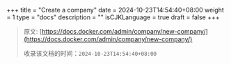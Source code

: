 +++
title = "Create a company"
date = 2024-10-23T14:54:40+08:00
weight = 1
type = "docs"
description = ""
isCJKLanguage = true
draft = false
+++

> 原文: [https://docs.docker.com/admin/company/new-company/](https://docs.docker.com/admin/company/new-company/)
>
> 收录该文档的时间：`2024-10-23T14:54:40+08:00`
